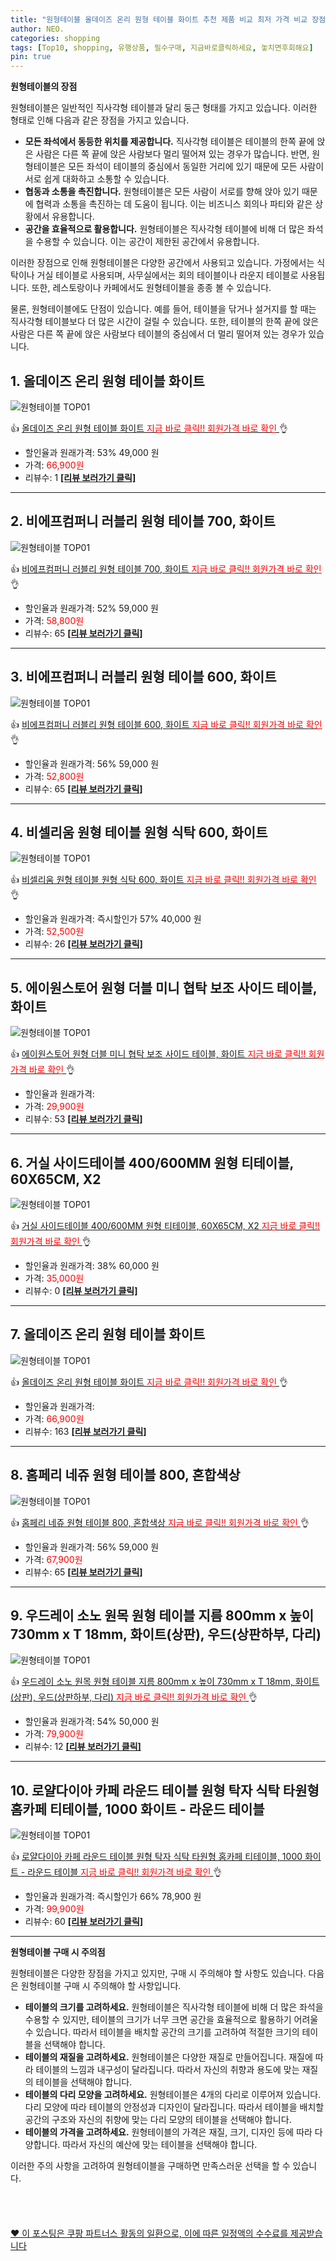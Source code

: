 ```yaml
---
title: "원형테이블 올데이즈 온리 원형 테이블 화이트 추천 제품 비교 최저 가격 비교 장점 구매가이드"
author: NEO.
categories: shopping
tags: [Top10, shopping, 유행상품, 필수구매, 지금바로클릭하세요, 놓치면후회해요]
pin: true
---
```

**원형테이블의 장점**

원형테이블은 일반적인 직사각형 테이블과 달리 둥근 형태를 가지고 있습니다. 이러한 형태로 인해 다음과 같은 장점을 가지고 있습니다.

* **모든 좌석에서 동등한 위치를 제공합니다.** 직사각형 테이블은 테이블의 한쪽 끝에 앉은 사람은 다른 쪽 끝에 앉은 사람보다 멀리 떨어져 있는 경우가 많습니다. 반면, 원형테이블은 모든 좌석이 테이블의 중심에서 동일한 거리에 있기 때문에 모든 사람이 서로 쉽게 대화하고 소통할 수 있습니다.
* **협동과 소통을 촉진합니다.** 원형테이블은 모든 사람이 서로를 향해 앉아 있기 때문에 협력과 소통을 촉진하는 데 도움이 됩니다. 이는 비즈니스 회의나 파티와 같은 상황에서 유용합니다.
* **공간을 효율적으로 활용합니다.** 원형테이블은 직사각형 테이블에 비해 더 많은 좌석을 수용할 수 있습니다. 이는 공간이 제한된 공간에서 유용합니다.

이러한 장점으로 인해 원형테이블은 다양한 공간에서 사용되고 있습니다. 가정에서는 식탁이나 거실 테이블로 사용되며, 사무실에서는 회의 테이블이나 라운지 테이블로 사용됩니다. 또한, 레스토랑이나 카페에서도 원형테이블을 종종 볼 수 있습니다.

물론, 원형테이블에도 단점이 있습니다. 예를 들어, 테이블을 닦거나 설거지를 할 때는 직사각형 테이블보다 더 많은 시간이 걸릴 수 있습니다. 또한, 테이블의 한쪽 끝에 앉은 사람은 다른 쪽 끝에 앉은 사람보다 테이블의 중심에서 더 멀리 떨어져 있는 경우가 있습니다.

   

## 1. 올데이즈 온리 원형 테이블 화이트

![원형테이블 TOP01](https://thumbnail8.coupangcdn.com/thumbnails/remote/490x490ex/image/vendor_inventory/9fda/a4f016baaceb052754120fb8f3517f429a197a473a4a2202d02ed71499ce.jpg)


👍 [올데이즈 온리 원형 테이블 화이트 <font color=red> 지금 바로 클릭!! 회원가격 바로 확인 </font> ](https://link.coupang.com/re/AFFSDP?lptag=AF3617701&subid=GithubCoopas&pageKey=5436579960&traceid=V0-153&itemId=8254188955&vendorItemId=79794219001) 👌 


- 할인율과 원래가격: 53%  49,000   원
- 가격: <span style='color:red'>66,900원</span>
- 리뷰수: 1  [**[리뷰 보러가기 클릭]**](https://link.coupang.com/re/AFFSDP?lptag=AF3617701&subid=GithubCoopas&pageKey=5436579960&traceid=V0-153&itemId=8254188955&vendorItemId=79794219001)

---


   

## 2. 비에프컴퍼니 러블리 원형 테이블 700, 화이트

![원형테이블 TOP01](https://thumbnail10.coupangcdn.com/thumbnails/remote/490x490ex/image/retail/images/8487342035177529-16042aa5-8546-48cd-a502-8f1c742ea55a.jpg)


👍 [비에프컴퍼니 러블리 원형 테이블 700, 화이트 <font color=red> 지금 바로 클릭!! 회원가격 바로 확인 </font> ](https://link.coupang.com/re/AFFSDP?lptag=AF3617701&subid=GithubCoopas&pageKey=5679151684&traceid=V0-153&itemId=9374338521&vendorItemId=76659491097) 👌 


- 할인율과 원래가격: 52%  59,000   원
- 가격: <span style='color:red'>58,800원</span>
- 리뷰수: 65  [**[리뷰 보러가기 클릭]**](https://link.coupang.com/re/AFFSDP?lptag=AF3617701&subid=GithubCoopas&pageKey=5679151684&traceid=V0-153&itemId=9374338521&vendorItemId=76659491097)

---


   

## 3. 비에프컴퍼니 러블리 원형 테이블 600, 화이트

![원형테이블 TOP01](https://thumbnail6.coupangcdn.com/thumbnails/remote/490x490ex/image/retail/images/2970581844515761-26126297-9473-47b9-97db-49397a60917c.jpg)


👍 [비에프컴퍼니 러블리 원형 테이블 600, 화이트 <font color=red> 지금 바로 클릭!! 회원가격 바로 확인 </font> ](https://link.coupang.com/re/AFFSDP?lptag=AF3617701&subid=GithubCoopas&pageKey=5679151691&traceid=V0-153&itemId=9374338570&vendorItemId=76659491156) 👌 


- 할인율과 원래가격: 56%  59,000   원
- 가격: <span style='color:red'>52,800원</span>
- 리뷰수: 65  [**[리뷰 보러가기 클릭]**](https://link.coupang.com/re/AFFSDP?lptag=AF3617701&subid=GithubCoopas&pageKey=5679151691&traceid=V0-153&itemId=9374338570&vendorItemId=76659491156)

---


   

## 4. 비셀리움 원형 테이블 원형 식탁 600, 화이트

![원형테이블 TOP01](https://thumbnail6.coupangcdn.com/thumbnails/remote/490x490ex/image/vendor_inventory/b043/d839a75529b856814898c96160d6608d202195023d568f7d23dd47242ac4.png)


👍 [비셀리움 원형 테이블 원형 식탁 600, 화이트 <font color=red> 지금 바로 클릭!! 회원가격 바로 확인 </font> ](https://link.coupang.com/re/AFFSDP?lptag=AF3617701&subid=GithubCoopas&pageKey=6734381265&traceid=V0-153&itemId=15700741540&vendorItemId=82915279376) 👌 


- 할인율과 원래가격: 즉시할인가 57%  40,000   원
- 가격: <span style='color:red'>52,500원</span>
- 리뷰수: 26  [**[리뷰 보러가기 클릭]**](https://link.coupang.com/re/AFFSDP?lptag=AF3617701&subid=GithubCoopas&pageKey=6734381265&traceid=V0-153&itemId=15700741540&vendorItemId=82915279376)

---


   

## 5. 에이원스토어 원형 더블 미니 협탁 보조 사이드 테이블, 화이트

![원형테이블 TOP01](https://thumbnail10.coupangcdn.com/thumbnails/remote/490x490ex/image/vendor_inventory/9f31/e9a5bfc8952689ba9a06579712f332676e36a1e25261fbc12a6ad93e69da.jpg)


👍 [에이원스토어 원형 더블 미니 협탁 보조 사이드 테이블, 화이트 <font color=red> 지금 바로 클릭!! 회원가격 바로 확인 </font> ](https://link.coupang.com/re/AFFSDP?lptag=AF3617701&subid=GithubCoopas&pageKey=7063212486&traceid=V0-153&itemId=17519298173&vendorItemId=84733535332) 👌 


- 할인율과 원래가격: 
- 가격: <span style='color:red'>29,900원</span>
- 리뷰수: 53  [**[리뷰 보러가기 클릭]**](https://link.coupang.com/re/AFFSDP?lptag=AF3617701&subid=GithubCoopas&pageKey=7063212486&traceid=V0-153&itemId=17519298173&vendorItemId=84733535332)

---


   

## 6. 거실 사이드테이블 400/600MM 원형 티테이블, 60X65CM, X2

![원형테이블 TOP01](https://thumbnail6.coupangcdn.com/thumbnails/remote/490x490ex/image/vendor_inventory/81d6/07992d3e9ccb533d3fd3a98b3b6ff7e32176afde69483835c84d5a47e730.jpg)


👍 [거실 사이드테이블 400/600MM 원형 티테이블, 60X65CM, X2 <font color=red> 지금 바로 클릭!! 회원가격 바로 확인 </font> ](https://link.coupang.com/re/AFFSDP?lptag=AF3617701&subid=GithubCoopas&pageKey=6942756285&traceid=V0-153&itemId=16841169055&vendorItemId=84020396015) 👌 


- 할인율과 원래가격: 38%  60,000   원
- 가격: <span style='color:red'>35,000원</span>
- 리뷰수: 0  [**[리뷰 보러가기 클릭]**](https://link.coupang.com/re/AFFSDP?lptag=AF3617701&subid=GithubCoopas&pageKey=6942756285&traceid=V0-153&itemId=16841169055&vendorItemId=84020396015)

---


   

## 7. 올데이즈 온리 원형 테이블 화이트

![원형테이블 TOP01](https://thumbnail8.coupangcdn.com/thumbnails/remote/490x490ex/image/vendor_inventory/9fda/a4f016baaceb052754120fb8f3517f429a197a473a4a2202d02ed71499ce.jpg)


👍 [올데이즈 온리 원형 테이블 화이트 <font color=red> 지금 바로 클릭!! 회원가격 바로 확인 </font> ](https://link.coupang.com/re/AFFSDP?lptag=AF3617701&subid=GithubCoopas&pageKey=5436579960&traceid=V0-153&itemId=8254188955&vendorItemId=79794219001) 👌 


- 할인율과 원래가격: 
- 가격: <span style='color:red'>66,900원</span>
- 리뷰수: 163  [**[리뷰 보러가기 클릭]**](https://link.coupang.com/re/AFFSDP?lptag=AF3617701&subid=GithubCoopas&pageKey=5436579960&traceid=V0-153&itemId=8254188955&vendorItemId=79794219001)

---


   

## 8. 홈페리 네쥬 원형 테이블 800, 혼합색상

![원형테이블 TOP01](https://thumbnail7.coupangcdn.com/thumbnails/remote/490x490ex/image/retail/images/1461753627400365-ff1cbb6c-948a-44ff-9eb5-7635af0afcaf.jpg)


👍 [홈페리 네쥬 원형 테이블 800, 혼합색상 <font color=red> 지금 바로 클릭!! 회원가격 바로 확인 </font> ](https://link.coupang.com/re/AFFSDP?lptag=AF3617701&subid=GithubCoopas&pageKey=6189757660&traceid=V0-153&itemId=12209420393&vendorItemId=71811032969) 👌 


- 할인율과 원래가격: 56%  59,000   원
- 가격: <span style='color:red'>67,900원</span>
- 리뷰수: 65  [**[리뷰 보러가기 클릭]**](https://link.coupang.com/re/AFFSDP?lptag=AF3617701&subid=GithubCoopas&pageKey=6189757660&traceid=V0-153&itemId=12209420393&vendorItemId=71811032969)

---


   

## 9. 우드레이 소노 원목 원형 테이블 지름 800mm x 높이 730mm x T 18mm, 화이트(상판), 우드(상판하부, 다리)

![원형테이블 TOP01](https://thumbnail10.coupangcdn.com/thumbnails/remote/490x490ex/image/rs_quotation_api/yben88gt/8437dec3e822442ba40c6e9cb7165e93.jpg)


👍 [우드레이 소노 원목 원형 테이블 지름 800mm x 높이 730mm x T 18mm, 화이트(상판), 우드(상판하부, 다리) <font color=red> 지금 바로 클릭!! 회원가격 바로 확인 </font> ](https://link.coupang.com/re/AFFSDP?lptag=AF3617701&subid=GithubCoopas&pageKey=7366319973&traceid=V0-153&itemId=18990471878&vendorItemId=86115691947) 👌 


- 할인율과 원래가격: 54%  50,000   원
- 가격: <span style='color:red'>79,900원</span>
- 리뷰수: 12  [**[리뷰 보러가기 클릭]**](https://link.coupang.com/re/AFFSDP?lptag=AF3617701&subid=GithubCoopas&pageKey=7366319973&traceid=V0-153&itemId=18990471878&vendorItemId=86115691947)

---


   

## 10. 로얄다이아 카페 라운드 테이블 원형 탁자 식탁 타원형 홈카페 티테이블, 1000 화이트 - 라운드 테이블

![원형테이블 TOP01](https://thumbnail7.coupangcdn.com/thumbnails/remote/490x490ex/image/vendor_inventory/d394/8bf36f09b106a8ec4e12face224406a197488757babf0d795e243ba63e5b.jpg)


👍 [로얄다이아 카페 라운드 테이블 원형 탁자 식탁 타원형 홈카페 티테이블, 1000 화이트 - 라운드 테이블 <font color=red> 지금 바로 클릭!! 회원가격 바로 확인 </font> ](https://link.coupang.com/re/AFFSDP?lptag=AF3617701&subid=GithubCoopas&pageKey=6670649821&traceid=V0-153&itemId=15345692149&vendorItemId=82598100095) 👌 


- 할인율과 원래가격: 즉시할인가 66%  78,900   원
- 가격: <span style='color:red'>99,900원</span>
- 리뷰수: 60  [**[리뷰 보러가기 클릭]**](https://link.coupang.com/re/AFFSDP?lptag=AF3617701&subid=GithubCoopas&pageKey=6670649821&traceid=V0-153&itemId=15345692149&vendorItemId=82598100095)

---
**원형테이블 구매 시 주의점**

원형테이블은 다양한 장점을 가지고 있지만, 구매 시 주의해야 할 사항도 있습니다. 다음은 원형테이블 구매 시 주의해야 할 사항입니다.

* **테이블의 크기를 고려하세요.** 원형테이블은 직사각형 테이블에 비해 더 많은 좌석을 수용할 수 있지만, 테이블의 크기가 너무 크면 공간을 효율적으로 활용하기 어려울 수 있습니다. 따라서 테이블을 배치할 공간의 크기를 고려하여 적절한 크기의 테이블을 선택해야 합니다.
* **테이블의 재질을 고려하세요.** 원형테이블은 다양한 재질로 만들어집니다. 재질에 따라 테이블의 느낌과 내구성이 달라집니다. 따라서 자신의 취향과 용도에 맞는 재질의 테이블을 선택해야 합니다.
* **테이블의 다리 모양을 고려하세요.** 원형테이블은 4개의 다리로 이루어져 있습니다. 다리 모양에 따라 테이블의 안정성과 디자인이 달라집니다. 따라서 테이블을 배치할 공간의 구조와 자신의 취향에 맞는 다리 모양의 테이블을 선택해야 합니다.
* **테이블의 가격을 고려하세요.** 원형테이블의 가격은 재질, 크기, 디자인 등에 따라 다양합니다. 따라서 자신의 예산에 맞는 테이블을 선택해야 합니다.

이러한 주의 사항을 고려하여 원형테이블을 구매하면 만족스러운 선택을 할 수 있습니다.<br><br><br><br><br> [ ❤  이 포스팅은 쿠팡 파트너스 활동의 일환으로, 이에 따른 일정액의 수수료를 제공받습니다](https://link.coupang.com/a/bcEFyh)